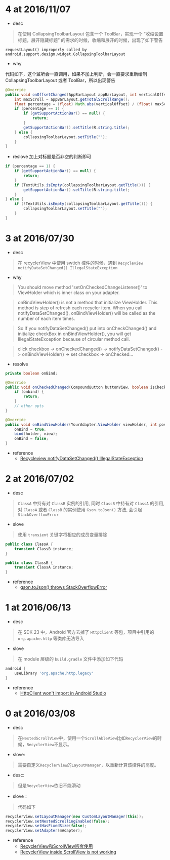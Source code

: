 # 4 at 2016/11/07

- desc

> 在使用 CollapsingToolbarLayout 包含一个 ToolBar，实现一个 “收缩设置标题，展开隐藏标题” 的需求的时候，收缩和展开的时候，出现了如下警告

```
requestLayout() improperly called by android.support.design.widget.CollapsingToolbarLayout
```

- why

代码如下，这个监听会一直调用，如果不加上判断，会一直要求重新绘制 CollapsingToolbarLayout 或者 ToolBar，所以出现警告

```java
@Override
public void onOffsetChanged(AppBarLayout appBarLayout, int verticalOffset) {
    int maxScroll = appBarLayout.getTotalScrollRange();
    float percentage = (float) Math.abs(verticalOffset) / (float) maxScroll;
    if (percentage == 1) {
        if (getSupportActionBar() == null) {
            return;
        }
        getSupportActionBar().setTitle(R.string.title);
    } else {
        collapsingToolbarLayout.setTitle("");
    }
}
```

- reslove 加上对标题是否非空的判断即可

```java
if (percentage == 1) {
    if (getSupportActionBar() == null) {
        return;
    }
    if (TextUtils.isEmpty(collapsingToolbarLayout.getTitle())) {
        getSupportActionBar().setTitle(R.string.title);
    }
} else {
    if (!TextUtils.isEmpty(collapsingToolbarLayout.getTitle())) {
        collapsingToolbarLayout.setTitle("");
    }
}
```

# 3 at 2016/07/30

- desc

> 在 recyclerView 中使用 swtich 控件的时候，遇到 `Recycleview notifyDataSetChanged() IllegalStateException`

- why

> You should move method 'setOnCheckedChangeListener()' to ViewHolder which is inner class on your adapter.

> onBindViewHolder() is not a method that initialize ViewHolder. This method is step of refresh each recycler item. When you call notifyDataSetChanged(), onBindViewHolder() will be called as the number of each item times.

> So If you notifyDataSetChanged() put into onCheckChanged() and initialize checkBox in onBindViewHolder(), you will get IllegalStateException because of circular method call.

> click checkbox -> onCheckedChanged() -> notifyDataSetChanged() -> onBindViewHolder() -> set checkbox -> onChecked...

- resolve

```java
private boolean onBind;

@Override
public void onCheckedChanged(CompoundButton buttonView, boolean isChecked) {
    if (onbind) {
        return;
    }
    // other opts
}

@Override
public void onBindViewHolder(YourAdapter.ViewHolder viewHolder, int position) {
    onBind = true;
    bind(holder, view);
    onBind = false;
}
```

- reference
    - [Recycleview notifyDataSetChanged() IllegalStateException](http://stackoverflow.com/questions/27070220/recycleview-notifydatasetchanged-illegalstateexception)

# 2 at 2016/07/02

- desc
> `ClassA` 中持有对 `ClassB` 实例的引用, 同时 `ClassB` 中持有对 `ClassA` 的引用, 对 `ClassA` 或者 `ClassB` 的实例使用 `Gson.toJson()` 方法, 会引起 `StackOverflowError`

- slove
> 使用 `transient` 关键字将相应的成员变量排除

```java
public class ClassA {
    transient ClassB instance;
}
```

```java
public class ClassB {
    transient ClassA instance;
}
```

- reference
    - [gson.toJson() throws StackOverflowError](http://stackoverflow.com/questions/10209959/gson-tojson-throws-stackoverflowerror)

# 1 at 2016/06/13

- desc
> 在 SDK 23 中，Android 官方去掉了 `HttpClient` 等包，项目中引用的 `org.apache.http` 等类库无法导入

- slove
> 在 module 层级的 `build.gradle` 文件中添加如下代码

```build.gradle
android {
    useLibrary 'org.apache.http.legacy'
}
```

- reference
    - [HttpClient won't import in Android Studio](http://stackoverflow.com/questions/32153318/httpclient-wont-import-in-android-studio)

# 0 at 2016/03/08

- desc
> 在`NestedScrollView`中，使用一个`ScrollAbleView`比如`RecyclerView`的时候，`RecyclerView`不显示。

- slove:
> 需要自定义`RecyclerView`的`LayoutManager`，以重新计算该控件的高度。

- desc:
> 但是`RecyclerView`依旧不能滑动

- slove：
> 代码如下

```java
recyclerView.setLayoutManager(new CustomLayoutManager(this));
recyclerView.setNestedScrollingEnabled(false);
recyclerView.setHasFixedSize(false);
recyclerView.setAdapter(mAdapter);
```

- reference
    - [RecyclerView和ScrollView嵌套使用](http://www.cnblogs.com/tianzhijiexian/p/4469516.html#commentform)
    - [RecyclerView inside ScrollView is not working](http://stackoverflow.com/questions/27083091/recyclerview-inside-scrollview-is-not-working)
